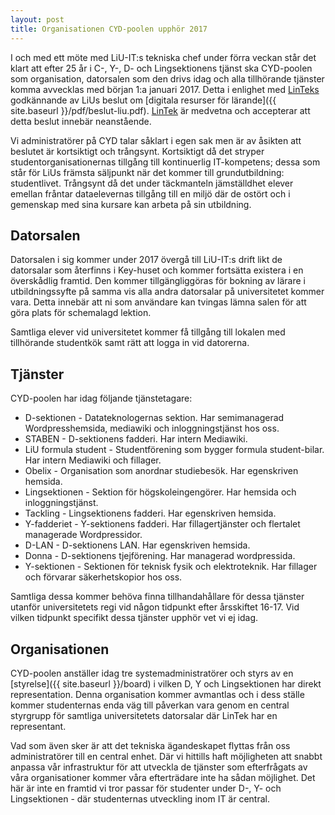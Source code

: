 ```yaml
---
layout: post
title: Organisationen CYD-poolen upphör 2017
---
```


I och med ett möte med LiU-IT:s tekniska chef under förra veckan står det klart att efter 25 år i C-, Y-, D- och Lingsektionens tjänst ska CYD-poolen som organisation, datorsalen som den drivs idag och alla tillhörande tjänster komma avvecklas med början 1:a januari 2017. Detta i enlighet med [LinTeks](mailto:lintek@lintek.liu.se) godkännande av LiUs beslut om [digitala resurser för lärande]({{ site.baseurl }}/pdf/beslut-liu.pdf). [LinTek](mailto:lintek@lintek.liu.se) är medvetna och accepterar att detta beslut innebär neanstående.

Vi administratörer på CYD talar såklart i egen sak men är av åsikten att beslutet är kortsiktigt och trångsynt. Kortsiktigt då det stryper studentorganisationernas tillgång till kontinuerlig IT-kompetens; dessa som står för LiUs främsta säljpunkt när det kommer till grundutbildning: studentlivet. Trångsynt då det under täckmanteln jämställdhet elever emellan fråntar dataelevernas tillgång till en miljö där de ostört och i gemenskap med sina kursare kan arbeta på sin utbildning.


## Datorsalen

Datorsalen i sig kommer under 2017 övergå till LiU-IT:s drift likt de datorsalar som återfinns i Key-huset och kommer fortsätta existera i en överskådlig framtid. Den kommer tillgängliggöras för bokning av lärare i utbildningssyfte på samma vis alla andra datorsalar på universitetet kommer vara. Detta innebär att ni som användare kan tvingas lämna salen för att göra plats för schemalagd lektion.

Samtliga elever vid universitetet kommer få tillgång till lokalen med tillhörande studentkök samt rätt att logga in vid datorerna.


## Tjänster

CYD-poolen har idag följande tjänstetagare:

* D-sektionen - Datateknologernas sektion. Har semimanagerad Wordpresshemsida, mediawiki och inloggningstjänst hos oss.
* STABEN - D-sektionens fadderi. Har intern Mediawiki.
* LiU formula student - Studentförening som bygger formula student-bilar. Har intern Mediawiki och fillager.
* Obelix - Organisation som anordnar studiebesök. Har egenskriven hemsida.
* Lingsektionen - Sektion för högskoleingengörer. Har hemsida och inloggningstjänst.
* Tackling - Lingsektionens fadderi. Har egenskriven hemsida.
* Y-fadderiet - Y-sektionens fadderi. Har fillagertjänster och flertalet managerade Wordpressidor.
* D-LAN - D-sektionens LAN. Har egenskriven hemsida.
* Donna - D-sektionens tjejförening. Har managerad wordpressida.
* Y-sektionen - Sektionen för teknisk fysik och elektroteknik. Har fillager och förvarar säkerhetskopior hos oss.

Samtliga dessa kommer behöva finna tillhandahållare för dessa tjänster utanför universitetets regi vid någon tidpunkt efter årsskiftet 16-17. Vid vilken tidpunkt specifikt dessa tjänster upphör vet vi ej idag.


## Organisationen

CYD-poolen anställer idag tre systemadministratörer och styrs av en [styrelse]({{ site.baseurl }}/board) i vilken D, Y och Lingsektionen har direkt representation. Denna organisation kommer avmantlas och i dess ställe kommer studenternas enda väg till påverkan vara genom en central styrgrupp för samtliga universitetets datorsalar där LinTek har en representant.

Vad som även sker är att det tekniska ägandeskapet flyttas från oss administratörer till en central enhet. Där vi hittills haft möjligheten att snabbt anpassa vår infrastruktur för att utveckla de tjänster som efterfrågats av våra organisationer kommer våra efterträdare inte ha sådan möjlighet. Det här är inte en framtid vi tror passar för studenter under D-, Y- och Lingsektionen - där studenternas utveckling inom IT är central.
